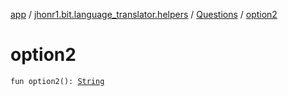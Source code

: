 [app](../../index.md) / [jhonr1.bit.language_translator.helpers](../index.md) / [Questions](index.md) / [option2](./option2.md)

# option2

`fun option2(): `[`String`](https://kotlinlang.org/api/latest/jvm/stdlib/kotlin/-string/index.html)